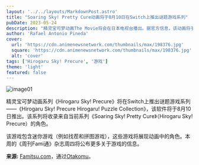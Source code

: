 ```yaml
---
layout: '../../layouts/MarkdownPost.astro'
title: "Soaring Sky! Pretty Cure动画将于8月10日在Switch上推出谜题游戏系列"
pubDate: 2023-05-24
description: "精灵宝可梦动画The Movie将会在日本电视台播出。据官方信息，该动画将于11月25日在美国上映。"
author: 'Rafael Antonio Pineda'
cover:
  url: 'https://cdn.animenewsnetwork.com/thumbnails/max/198376.jpg'
  square: 'https://cdn.animenewsnetwork.com/thumbnails/max/198376.jpg'
  alt: 'cover'
tags: ['Hirogaru Sky! Precure', '游戏']
theme: 'light'
featured: false
---
```


![image01](https://cdn.animenewsnetwork.com/thumbnails/max/198376.jpg)

精灵宝可梦动画系列《Hirogaru Sky! Precure》将在Switch上推出谜题游戏系列——《Hirogaru Sky! Precure Hirogaru! Puzzle Collection》，该软件将于8月10日推出。该系列将收录来自当前系列《Soaring Sky! Pretty Cure》（Hirogaru Sky! Precure）的角色。

该游戏包含迷你游戏（例如找茬和拼图游戏），这些游戏将展现动画中的角色。本周的《周刊Fami通》杂志周四将公布更多关于游戏的信息。

**来源:** [Famitsu.com](https://www.famitsu.com/news/202305/23303424.html)，通过[Otakomu](http://otakomu.jp/archives/32391242.html)。